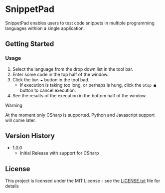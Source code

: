 # SnippetPad

SnippetPad enables users to test code snippets in multiple programming languages withion a single application.

## Getting Started

### Usage

1. Select the language from the drop down list in the tool bar.
1. Enter some code in the top half of the window.
1. Click the `Run ►` button in the tool bad.
    * If execution is taking too long, or perhaps is hung, click the `Stop ■` button to cancel execution.
1. See the results of the execution in the bottom half of the window.

> [!WARNING]
> At the moment only CSharp is supported. Python and Javascript support will come later.

## Version History

* 1.0.0
    * Initial Release with support for CSharp

## License

This project is licensed under the MIT License - see the [LICENSE.txt](LICENSE.txt) file for details
